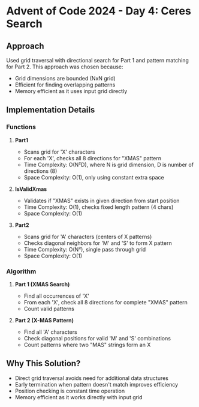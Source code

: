 # Advent of Code 2024 - Day 4: Ceres Search

## Approach

Used grid traversal with directional search for Part 1 and pattern matching for Part 2. This approach was chosen because:
- Grid dimensions are bounded (NxN grid)
- Efficient for finding overlapping patterns
- Memory efficient as it uses input grid directly

## Implementation Details

### Functions
1. **Part1**
    - Scans grid for 'X' characters
    - For each 'X', checks all 8 directions for "XMAS" pattern
    - Time Complexity: O(N²D), where N is grid dimension, D is number of directions (8)
    - Space Complexity: O(1), only using constant extra space

2. **IsValidXmas**
    - Validates if "XMAS" exists in given direction from start position
    - Time Complexity: O(1), checks fixed length pattern (4 chars)
    - Space Complexity: O(1)

3. **Part2**
    - Scans grid for 'A' characters (centers of X patterns)
    - Checks diagonal neighbors for 'M' and 'S' to form X pattern
    - Time Complexity: O(N²), single pass through grid
    - Space Complexity: O(1)

### Algorithm
1. **Part 1 (XMAS Search)**
    - Find all occurrences of 'X'
    - From each 'X', check all 8 directions for complete "XMAS" pattern
    - Count valid patterns

2. **Part 2 (X-MAS Pattern)**
    - Find all 'A' characters
    - Check diagonal positions for valid 'M' and 'S' combinations
    - Count patterns where two "MAS" strings form an X

## Why This Solution?
- Direct grid traversal avoids need for additional data structures
- Early termination when pattern doesn't match improves efficiency
- Position checking is constant time operation
- Memory efficient as it works directly with input grid